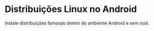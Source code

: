 <!--
📄  Documentação
-->
# Distribuições Linux no Android
Instale distribuições famosas dentro do ambiente Android e sem root.

